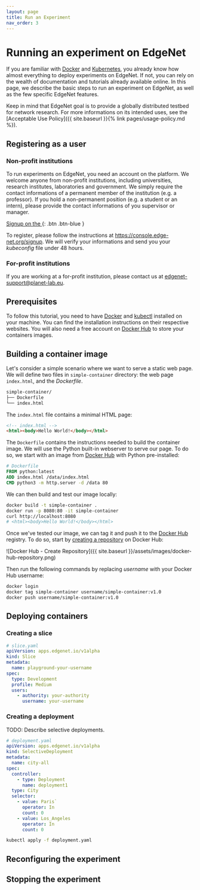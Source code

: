 ```yaml
---
layout: page
title: Run an Experiment
nav_order: 3
---
```


# Running an experiment on EdgeNet

If you are familiar with [Docker](https://www.docker.com/) and [Kubernetes](https://kubernetes.io/),
you already know how almost everything to deploy experiments on EdgeNet.
If not, you can rely on the wealth of documentation and tutorials already available online.
In this page, we describe the basic steps to run an experiment on EdgeNet, as well as the few specific EdgeNet features.

Keep in mind that EdgeNet goal is to provide a globally distributed testbed for network research.
For more informations on its intended uses, see the [Acceptable Use Policy]({{ site.baseurl }}{% link pages/usage-policy.md %}).

## Registering as a user

### Non-profit institutions

To run experiments on EdgeNet, you need an account on the platform.
We welcome anyone from non-profit institutions, including universities, research institutes, laboratories and government.
We simply require the contact informations of a permanent member of the institution (e.g. a professor).
If you hold a non-permanent position (e.g. a student or an intern), please provide the contact informations of you supervisor or manager.

[Signup on the ](){: .btn .btn-blue }

To register, please follow the instructions at <https://console.edge-net.org/signup>.
We will verify your informations and send you your _kubeconfig_ file under 48 hours.

### For-profit institutions

If you are working at a for-profit institution, please contact us at <edgenet-support@planet-lab.eu>.

## Prerequisites

To follow this tutorial, you need to have [Docker](https://www.docker.com/) and [kubectl](https://kubernetes.io/docs/tasks/tools/install-kubectl/)
installed on your machine.
You can find the installation instructions on their respective websites.
You will also need a free account on [Docker Hub](https://hub.docker.com/) to store your containers images.

## Building a container image

Let's consider a simple scenario where we want to serve a static web page.
We will define two files in `simple-container` directory: the web page `index.html`, and the _Dockerfile_.

```bash
simple-container/
├── Dockerfile
└── index.html
```

The `index.html` file contains a minimal HTML page:
```html
<!-- index.html -->
<html><body>Hello World!</body></html>
```

The `Dockerfile` contains the instructions needed to build the container image.
We will use the Python built-in webserver to serve our page.
To do so, we start with an image from [Docker Hub](https://hub.docker.com/) with Python pre-installed:
```dockerfile
# Dockerfile
FROM python:latest
ADD index.html /data/index.html
CMD python3 -m http.server -d /data 80
```

We can then build and test our image locally:
```bash
docker build -t simple-container .
docker run -p 8080:80 -it simple-container
curl http://localhost:8080
# <html><body>Hello World!</body></html>
```

Once we've tested our image, we can tag it and push it to the [Docker Hub](https://hub.docker.com/) registry.
To do so, start by [creating a repository](https://hub.docker.com/repository/create) on Docker Hub:

![Docker Hub - Create Repository]({{ site.baseurl }}/assets/images/docker-hub-repository.png)

Then run the following commands by replacing _username_ with your Docker Hub username:
```bash
docker login
docker tag simple-container username/simple-container:v1.0
docker push username/simple-container:v1.0
```


## Deploying containers

### Creating a slice

```yaml
# slice.yaml
apiVersion: apps.edgenet.io/v1alpha
kind: Slice
metadata:
  name: playground-your-username
spec:
  type: Development
  profile: Medium
  users:
    - authority: your-authority
      username: your-username
```

### Creating a deployment

TODO: Describe selective deployments.

```yaml
# deployment.yaml
apiVersion: apps.edgenet.io/v1alpha
kind: SelectiveDeployment
metadata:
  name: city-all
spec:
  controller:
    - type: Deployment
      name: deployment1
  type: City
  selector:
    - value: Paris`
      operator: In
      count: 0
    - value: Los_Angeles
      operator: In
      count: 0
```

```bash
kubectl apply -f deployment.yaml
```

## Reconfiguring the experiment

## Stopping the experiment
